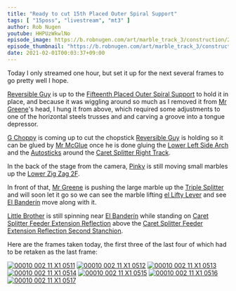 ```yaml
---
title: "Ready to cut 15th Placed Outer Spiral Support"
tags: [ "15poss", "livestream", "mt3" ]
author: Rob Nugen
youtube: HHPUzWkwlNo
episode_image: https://b.robnugen.com/art/marble_track_3/construction/2021/ready_to_cut_15th_placed_outer_spiral_support.jpg
episode_thumbnail: "https://b.robnugen.com/art/marble_track_3/construction/2021/thumbs/ready_to_cut_15th_placed_outer_spiral_support.jpg"
date: 2021-02-01T00:03:37+09:00
---
```


Today I only streamed one hour, but set it up for the next several
frames to go pretty well I hope.

[Reversible Guy](/workers/reversible/) is up to the [Fifteenth Placed Outer Spiral Support](/parts/fifteenth-placed-outer-spiral-support/) to hold it in place, and because it was wiggling
around so much as I removed it from [Mr Greene](/workers/mr_greene/)'s head, I hung it from above,
which required some adjustments to one of the horizontal steels
trusses and and carving a groove into a tongue depressor.

[G Choppy](/workers/g_choppy/) is coming up to cut the chopstick [Reversible Guy](/workers/reversible/) is holding so it can be glued by [Mr McGlue](/workers/mr_mcglue/) once he is done gluing the [Lower Left Side Arch](/parts/lower-left-side-arch/) and the [Autosticks](/workers/autosticks/) around the [Caret Splitter Right Track](/parts/caret_splitter_right_track/).

In the back of the stage from the camera, [Pinky](/workers/pinky/) is still moving small marbles up the [Lower Zig Zag 2F](/parts/lower-zig-zag-2f/).

In front of that, [Mr Greene](/workers/mr_greene/) is pushing the large marble up the [Triple Splitter](/parts/triple_splitter/) and will soon let it go so we can see the marble lifting [el Lifty Lever](/parts/el-lifty-lever/) and see [El Banderín](/parts/el-banderín/) move along with it.

[Little Brother](/workers/lil_brother/) is still spinning near [El Banderín](/parts/el-banderín/) while standing on [Caret Splitter Feeder Extension Reflection](/parts/caret-splitter-feeder-extension-reflection/) above the [Caret Splitter Feeder Extension Reflection Second Stanchion](/parts/caret-splitter-feeder-extension-reflection-second-stanchion/).

Here are the frames taken today, the first three of the last four of
which had to be retaken as the last frame:

[![00010 002 11 X1 0511](//b.robnugen.com/art/marble_track_3/frames/2021/thumbs/00010_002_11_X1_0511.jpg)](//b.robnugen.com/art/marble_track_3/frames/2021/00010_002_11_X1_0511.jpg)
[![00010 002 11 X1 0512](//b.robnugen.com/art/marble_track_3/frames/2021/thumbs/00010_002_11_X1_0512.jpg)](//b.robnugen.com/art/marble_track_3/frames/2021/00010_002_11_X1_0512.jpg)
[![00010 002 11 X1 0513](//b.robnugen.com/art/marble_track_3/frames/2021/thumbs/00010_002_11_X1_0513.jpg)](//b.robnugen.com/art/marble_track_3/frames/2021/00010_002_11_X1_0513.jpg)
[![00010 002 11 X1 0514](//b.robnugen.com/art/marble_track_3/frames/2021/thumbs/00010_002_11_X1_0514.jpg)](//b.robnugen.com/art/marble_track_3/frames/2021/00010_002_11_X1_0514.jpg)
[![00010 002 11 X1 0515](//b.robnugen.com/art/marble_track_3/frames/2021/thumbs/00010_002_11_X1_0515.jpg)](//b.robnugen.com/art/marble_track_3/frames/2021/00010_002_11_X1_0515.jpg)
[![00010 002 11 X1 0516](//b.robnugen.com/art/marble_track_3/frames/2021/thumbs/00010_002_11_X1_0516.jpg)](//b.robnugen.com/art/marble_track_3/frames/2021/00010_002_11_X1_0516.jpg)
[![00010 002 11 X1 0517](//b.robnugen.com/art/marble_track_3/frames/2021/thumbs/00010_002_11_X1_0517.jpg)](//b.robnugen.com/art/marble_track_3/frames/2021/00010_002_11_X1_0517.jpg)
